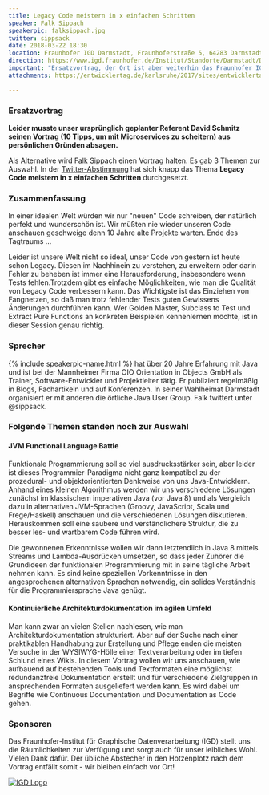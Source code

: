 ```yaml
---
title: Legacy Code meistern in x einfachen Schritten
speaker: Falk Sippach
speakerpic: falksippach.jpg
twitter: sippsack
date: 2018-03-22 18:30
location: Fraunhofer IGD Darmstadt, Fraunhoferstraße 5, 64283 Darmstadt
direction: https://www.igd.fraunhofer.de/Institut/Standorte/Darmstadt/Das-Fraunhofer-IGD-Darmstadt
important: "Ersatzvortrag, der Ort ist aber weiterhin das Fraunhofer IGD in der Fraunhoferstraße 5."
attachments: https://entwicklertag.de/karlsruhe/2017/sites/entwicklertag.de.karlsruhe.2017/files/folien/Falk%20Sippach%20-%20Legacy%20Code%20meistern%20in%20x%20einfachen%20Schritten.pdf

---
```


### Ersatzvortrag

**Leider musste unser ursprünglich geplanter Referent David Schmitz seinen Vortrag (10 Tipps, um mit Microservices zu scheitern) aus persönlichen Gründen absagen.**

Als Alternative wird Falk Sippach einen Vortrag halten. Es gab 3 Themen zur Auswahl. In der [Twitter-Abstimmung](https://twitter.com/JUG_DA/status/976504607651319815) hat sich knapp das Thema **Legacy Code meistern in x einfachen Schritten** durchgesetzt.

### Zusammenfassung

In einer idealen Welt würden wir nur "neuen" Code schreiben, der natürlich perfekt und wunderschön ist. Wir müßten nie wieder unseren Code anschauen geschweige denn 10 Jahre alte Projekte warten. Ende des Tagtraums ... 

Leider ist unsere Welt nicht so ideal, unser Code von gestern ist heute schon Legacy. Diesen im Nachhinein zu verstehen, zu erweitern oder darin Fehler zu beheben ist immer eine Herausforderung, insbesondere wenn Tests fehlen.Trotzdem gibt es einfache Möglichkeiten, wie man die Qualität von Legacy Code verbessern kann. Das Wichtigste ist das Einziehen von Fangnetzen, so daß man trotz fehlender Tests guten Gewissens Änderungen durchführen kann. Wer Golden Master, Subclass to Test und Extract Pure Functions an konkreten Beispielen kennenlernen möchte, ist in dieser Session genau richtig. 

### Sprecher

{% include speakerpic-name.html %} hat über 20 Jahre Erfahrung mit Java und ist bei der Mannheimer Firma OIO Orientation in Objects GmbH als Trainer, Software-Entwickler und Projektleiter tätig. Er publiziert regelmäßig in Blogs, Fachartikeln und auf Konferenzen. In seiner Wahlheimat Darmstadt organisiert er mit anderen die örtliche Java User Group. Falk twittert unter @sippsack.

### Folgende Themen standen noch zur Auswahl

#### JVM Functional Language Battle

Funktionale Programmierung soll so viel ausdrucksstärker sein, aber leider ist dieses Programmier-Paradigma nicht ganz kompatibel zu der prozedural- und objektorientierten Denkweise von uns Java-Entwicklern. Anhand eines kleinen Algorithmus werden wir uns verschiedene Lösungen zunächst im klassischem imperativen Java (vor Java 8) und als Vergleich dazu in alternativen JVM-Sprachen (Groovy, JavaScript, Scala und Frege/Haskell) anschauen und die verschiedenen Lösungen diskutieren. Herauskommen soll eine saubere und verständlichere Struktur, die zu besser les- und wartbarem Code führen wird. 

Die gewonnenen Erkenntnisse wollen wir dann letztendlich in Java 8 mittels Streams und Lambda-Ausdrücken umsetzen, so dass jeder Zuhörer die Grundideen der funktionalen Programmierung mit in seine tägliche Arbeit nehmen kann. Es sind keine speziellen Vorkenntnisse in den angesprochenen alternativen Sprachen notwendig, ein solides Verständnis für die Programmiersprache Java genügt.


#### Kontinuierliche Architekturdokumentation im agilen Umfeld

Man kann zwar an vielen Stellen nachlesen, wie man Architekturdokumentation strukturiert. Aber auf der Suche nach einer praktikablen Handhabung zur Erstellung und Pflege enden die meisten Versuche in der WYSIWYG-Hölle einer Textverarbeitung oder im tiefen Schlund eines Wikis. In diesem Vortrag wollen wir uns anschauen, wie aufbauend auf bestehenden Tools und Textformaten eine möglichst redundanzfreie Dokumentation erstellt und für verschiedene Zielgruppen in ansprechenden Formaten ausgeliefert werden kann. Es wird dabei um Begriffe wie Continuous Documentation und Documentation as Code gehen.


### Sponsoren

Das Fraunhofer-Institut für Graphische Datenverarbeitung (IGD) stellt uns die Räumlichkeiten zur Verfügung und sorgt auch für unser leibliches Wohl. Vielen Dank dafür. Der übliche Abstecher in den Hotzenplotz nach dem Vortrag entfällt somit - wir bleiben einfach vor Ort!

[![IGD Logo](/images/sponsors/igd.png)](http://www.igd.fraunhofer.de//)
